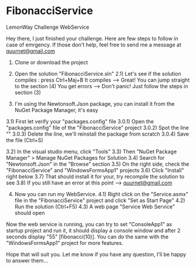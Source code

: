 # FibonacciService
LemonWay Challenge WebService

Hey there,
I just finished your challenge.
Here are few steps to follow in case of emrgency. If those don't help, feel free to send me a message at quurnet@gmail.com

1) Clone or download the project

2) Open the solution "FibonacciService.sln"
  2.1) Let's see if the solution compiles : press Ctrl+Maj+B
        It compiles         -->    Great! You can jump straight to the section (4)
        You get errors      -->    Don't panic! Just follow the steps in section (3)

3) I'm using the Newtonsoft.Json package, you can install it from the NuGet Package Manager, it's easy

  3.1) First let verify your "packages.config" file
    3.0.1) Open the "packages.config" file of the "FibonacciService" project
    3.0.2) Spot the line "<package id="Newtonsoft.Json" version="10.0.3" targetFramework="net35" />"
    3.0.3) Delete the line, we'll reinstall the package from scratch
    3.0.4) Save the file (Ctrl+S)
    
  3.2) In the visual studio menu, click "Tools"
  3.3) Then "NuGet Package Manager" > Manage NuGet Packages for Solution
  3.4) Search for "Newtonsoft.Json" in the "Browse" section
  3.5) On the right side, check the "FibonacciService" and "WindowsFormsApp1" projects
  3.6) Click "Install" right below
  3.7) That should install it for your, try recompile the solution to see
  3.8) If you still have an error at this point --> quurnet@gmail.com
  
4) Now you can run my WebService.
  4.1) Right click on the "Service.asmx" file in the "FibonacciService" project and click "Set as Start Page"
  4.2) Run the solution (Ctrl+F5)
  4.3) A web page "Service Web Service" should open

Now the web service is running, you can try to set "ConsoleApp1" as startup project and run it, it should display a
console window and after 2 seconds display "55" [fibonacci(10)].
You can do the same with the "WindowsFormsApp1" project for more features.

Hope that will suit you. Let me know if you have any question, I'll be happy to answer them...
